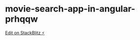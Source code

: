 # movie-search-app-in-angular-prhqqw

[Edit on StackBlitz ⚡️](https://stackblitz.com/edit/movie-search-app-in-angular-prhqqw)